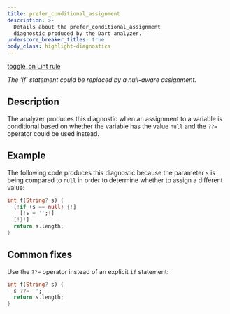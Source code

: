 ```yaml
---
title: prefer_conditional_assignment
description: >-
  Details about the prefer_conditional_assignment
  diagnostic produced by the Dart analyzer.
underscore_breaker_titles: true
body_class: highlight-diagnostics
---
```


<div class="tags">
  <a class="tag-label"
      href="/tools/linter-rules/prefer_conditional_assignment"
      title="Learn about the lint rule that enables this diagnostic."
      aria-label="Learn about the lint rule that enables this diagnostic."
      target="_blank">
    <span class="material-symbols" aria-hidden="true">toggle_on</span>
    <span>Lint rule</span>
  </a>
</div>

_The 'if' statement could be replaced by a null-aware assignment._

## Description

The analyzer produces this diagnostic when an assignment to a variable is
conditional based on whether the variable has the value `null` and the
`??=` operator could be used instead.

## Example

The following code produces this diagnostic because the parameter `s` is
being compared to `null` in order to determine whether to assign a
different value:

```dart
int f(String? s) {
  [!if (s == null) {!]
    [!s = '';!]
  [!}!]
  return s.length;
}
```

## Common fixes

Use the `??=` operator instead of an explicit `if` statement:

```dart
int f(String? s) {
  s ??= '';
  return s.length;
}
```
